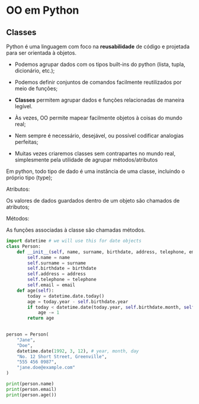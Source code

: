 # OO em Python

## Classes

Python é uma linguagem com foco na **reusabilidade** de código e projetada para ser orientada à objetos.

- Podemos agrupar dados com os tipos built-ins do python (lista, tupla, dicionário, etc.);

- Podemos definir conjuntos de comandos facilmente reutilizados por meio de funções;

- **Classes** permitem agrupar dados e funções relacionadas de maneira legível.

- Às vezes, OO permite mapear facilmente objetos à coisas do mundo real;

- Nem sempre é necessário, desejável, ou possível codificar analogias perfeitas;

- Muitas vezes criaremos classes sem contrapartes no mundo real, simplesmente pela utilidade de agrupar métodos/atributos


Em python, todo tipo de dado é uma instância de uma classe, incluindo o próprio tipo (type);

Atributos:

Os valores de dados guardados dentro de um objeto são chamados de atributos;

Métodos:

As funções associadas à classe são chamadas métodos.


```python
import datetime # we will use this for date objects
class Person:
    def __init__(self, name, surname, birthdate, address, telephone, email):
        self.name = name
        self.surname = surname
        self.birthdate = birthdate
        self.address = address
        self.telephone = telephone
        self.email = email
    def age(self):
        today = datetime.date.today()
        age = today.year - self.birthdate.year
        if today < datetime.date(today.year, self.birthdate.month, self.birthdate.day):
            age -= 1
        return age

        
person = Person(
    "Jane",
    "Doe",
    datetime.date(1992, 3, 12), # year, month, day
    "No. 12 Short Street, Greenville",
    "555 456 0987",
    "jane.doe@example.com"
)

print(person.name)
print(person.email)
print(person.age())

```